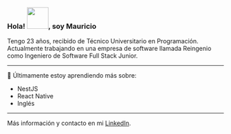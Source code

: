 ### Hola! <img src="https://raw.githubusercontent.com/MartinHeinz/MartinHeinz/master/wave.gif" width="50" height="50">, soy Mauricio

Tengo 23 años, recibido de Técnico Universitario en Programación. <br>
Actualmente trabajando en una empresa de software llamada Reingenio como Ingeniero de Software Full Stack Junior.

---
<!--
🧰 Habilidades Principales

<img src="https://github.com/devicons/devicon/blob/master/icons/html5/html5-plain.svg" alt="HTML5 Logo" width="50" height="50">  <img src="https://github.com/devicons/devicon/blob/master/icons/sass/sass-original.svg" alt="CSS3 Logo" width="50" height="50">  <img src="https://github.com/devicons/devicon/blob/master/icons/css3/css3-plain.svg" alt="SASS Logo" width="50" height="50"><img src="https://github.com/devicons/devicon/blob/master/icons/javascript/javascript-plain.svg" alt="JavaScript Logo" width="50" height="50">  <img src="https://github.com/devicons/devicon/blob/master/icons/typescript/typescript-plain.svg" alt="TypeScript Logo" width="50" height="50"> <img src="https://github.com/devicons/devicon/blob/master/icons/csharp/csharp-plain.svg" alt="C# Logo" width="50" height="50">  <img src="https://github.com/devicons/devicon/blob/master/icons/microsoftsqlserver/microsoftsqlserver-plain.svg" alt="SQL Server Logo" width="50" height="50"> 

---
-->
🌱 Últimamente estoy aprendiendo más sobre:

<ul>
  <li>NestJS</li>
  <li>React Native</li>
  <li>Inglés</li>
</ul>

---
Más información y contacto en mi <a href="https://www.linkedin.com/in/mdallagata/">LinkedIn<a>.

<!--
Here are some ideas to get you started:

- 🔭 I’m currently working on ...
- 🌱 I’m currently learning ...
- 👯 I’m looking to collaborate on ...
- 🤔 I’m looking for help with ...
- 💬 Ask me about ...
- 📫 How to reach me: ...
- ⚡ Fun fact: ...
-->
